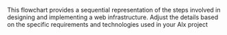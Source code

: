 This flowchart provides a sequential representation of the steps involved in designing and implementing a web infrastructure. Adjust the details based on the specific requirements and technologies used in your Alx project
